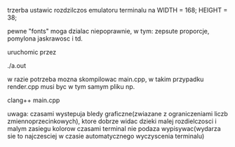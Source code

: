 trzerba ustawic rozdzilczos emulatoru terminalu na
WIDTH = 168;
HEIGHT = 38;

pewne "fonts" moga dzialac niepoprawnie, w tym: zepsute proporcje, pomylona jaskrawosc i td.

uruchomic przez

./a.out

w razie potrzeba mozna skompilowac main.cpp, w takim przypadku render.cpp musi byc w tym samym pliku
np.

clang++ main.cpp

uwaga:
czasami wystepuja bledy graficzne(zwiazane z ograniczeniami liczb zmiennoprzecinkowych), ktore dobrze widac dzieki malej rozdielczosci i malym zasiegu kolorow
czasami terminal nie podaza wypisywac(wydarza sie to najczesciej w czasie automatycznego wyczyscenia terminalu)
